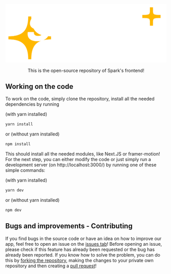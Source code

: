 <div align="center">

  <img src="https://github.com/TheSparkApp/frontend/raw/main/public/logo_white.svg" width=512>

  This is the open-source repository of Spark's frontend!
</div>

## Working on the code

To work on the code, simply clone the repository, install all the needed dependencies by running

(with yarn installed)

```sh
yarn install
```

or (without yarn installed)

```sh
npm install
```

This should install all the needed modules, like Next.JS or framer-motion! For the next step, you can either modify the code or just simply run a development server (on http://localhost:3000/) by running one of these simple commands:

(with yarn installed)

```sh
yarn dev
```

or (without yarn installed)

```sh
npm dev
```

## Bugs and improvements - Contributing

If you find bugs in the source code or have an idea on how to improve our app, feel free to open an issue on the [issues tab](https://github.com/TheSparkApp/frontend/issues)! Before opening an issue, please check if this feature has already been requested or the bug has already been reported. If you know how to solve the problem, you can do this by [forking the repository](https://github.com/TheSparkApp/frontend/fork), making the changes to your private own repository and then creating a [pull request](https://github.com/TheSparkApp/frontend/pulls)!
